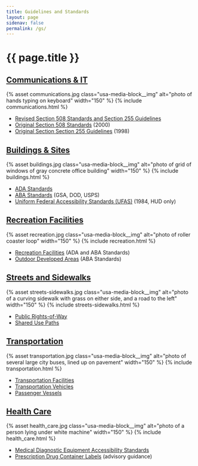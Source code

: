 ```yaml
---
title: Guidelines and Standards
layout: page
sidenav: false
permalink: /gs/
---
```


# {{ page.title }}

## [Communications & IT](..)

{% asset communications.jpg class="usa-media-block__img" alt="photo of hands typing on keyboard" width="150" %}
{% include communications.html %}

- [Revised Section 508 Standards and Section 255 Guidelines](..)
- [Original Section 508 Standards](..) (2000)
- [Original Section Section 255 Guidelines](..) (1998)

## [Buildings & Sites](..)

{% asset buildings.jpg class="usa-media-block__img" alt="photo of grid of windows of gray concrete office building" width="150" %}
{% include buildings.html %}

- [ADA Standards](..)
- [ABA Standards](..) (GSA, DOD, USPS)
- [Uniform Federal Accessibility Standards (UFAS)](..) (1984, HUD only)

## [Recreation Facilities](..)

{% asset recreation.jpg class="usa-media-block__img" alt="photo of roller coaster loop" width="150" %}
{% include recreation.html %}

- [Recreation Facilities](..) (ADA and ABA Standards)
- [Outdoor Developed Areas](..) (ABA Standards)

## [Streets and Sidewalks](..)

{% asset streets-sidewalks.jpg class="usa-media-block__img" alt="photo of a curving sidewalk with grass on either side, and a road to the left" width="150" %}
{% include streets-sidewalks.html %}

- [Public Rights-of-Way](..)
- [Shared Use Paths](..)

## [Transportation](..)

{% asset transportation.jpg class="usa-media-block__img" alt="photo of several large city buses, lined up on pavement" width="150" %}
{% include transportation.html %}

- [Transportation Facilities](..) 
- [Transportation Vehicles](..)
- [Passenger Vessels](..)

## [Health Care](..)

{% asset health_care.jpg class="usa-media-block__img" alt="photo of a person lying under white machine"  width="150" %}
{% include health_care.html %}

- [Medical Diagnostic Equipment Accessibility Standards](..)
- [Prescription Drug Container Labels](..) (advisory guidance)
